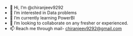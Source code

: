 - 👋 Hi, I’m @chiranjeev9292
- 👀 I’m interested in Data problems
- 🌱 I’m currently learning PowerBI
- 💞️ I’m looking to collaborate on any fresher or experienced.
- 📫 Reach me through mail- chiranjeev9292@gmail.com

<!---
chiranjeev9292/chiranjeev9292 is a ✨ special ✨ repository because its `README.md` (this file) appears on your GitHub profile.
You can click the Preview link to take a look at your changes.
--->
